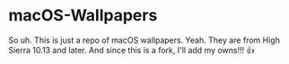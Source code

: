 # macOS-Wallpapers
So uh. This is just a repo of macOS wallpapers. Yeah. They are from High Sierra 10.13  and later. And since this is a fork, I'll add my owns!!! :+1: